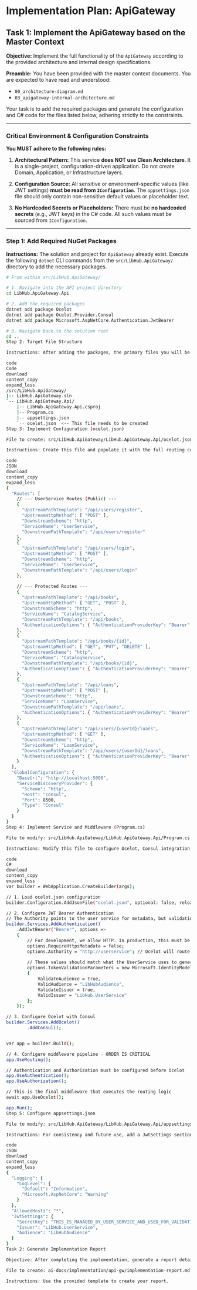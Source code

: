 # Implementation Plan: ApiGateway

## Task 1: Implement the ApiGateway based on the Master Context

**Objective:** Implement the full functionality of the `ApiGateway` according to the provided architecture and internal design specifications.

**Preamble:** You have been provided with the master context documents. You are expected to have read and understood:
- `00_architecture-diagram.md`
- `03_apigateway-internal-architecture.md`

Your task is to add the required packages and generate the configuration and C# code for the files listed below, adhering strictly to the constraints.

---
### **Critical Environment & Configuration Constraints**

**You MUST adhere to the following rules:**

1.  **Architectural Pattern:** This service **does NOT use Clean Architecture**. It is a single-project, configuration-driven application. Do not create Domain, Application, or Infrastructure layers.

2.  **Configuration Source:** All sensitive or environment-specific values (like JWT settings) **must be read from `IConfiguration`**. The `appsettings.json` file should only contain non-sensitive default values or placeholder text.

3.  **No Hardcoded Secrets or Placeholders:** There must be **no hardcoded secrets** (e.g., JWT keys) in the C# code. All such values must be sourced from `IConfiguration`.

---
### **Step 1: Add Required NuGet Packages**

**Instructions:** The solution and project for `ApiGateway` already exist. Execute the following `dotnet` CLI commands from the `src/LibHub.ApiGateway/` directory to add the necessary packages.

```bash
# From within src/LibHub.ApiGateway/

# 1. Navigate into the API project directory
cd LibHub.ApiGateway.Api

# 2. Add the required packages
dotnet add package Ocelot
dotnet add package Ocelot.Provider.Consul
dotnet add package Microsoft.AspNetCore.Authentication.JwtBearer

# 3. Navigate back to the solution root
cd ..
Step 2: Target File Structure

Instructions: After adding the packages, the primary files you will be creating/modifying are:

code
Code
download
content_copy
expand_less
/src/LibHub.ApiGateway/
|-- LibHub.ApiGateway.sln
`-- LibHub.ApiGateway.Api/
    |-- LibHub.ApiGateway.Api.csproj
    |-- Program.cs
    |-- appsettings.json
    `-- ocelot.json  <-- This file needs to be created
Step 3: Implement Configuration (ocelot.json)

File to create: src/LibHub.ApiGateway/LibHub.ApiGateway.Api/ocelot.json

Instructions: Create this file and populate it with the full routing configuration from the internal architecture document. The ServiceName property is what Ocelot uses to query Consul for service discovery.

code
JSON
download
content_copy
expand_less
{
  "Routes": [
    // --- UserService Routes (Public) ---
    {
      "UpstreamPathTemplate": "/api/users/register",
      "UpstreamHttpMethod": [ "POST" ],
      "DownstreamScheme": "http",
      "ServiceName": "UserService",
      "DownstreamPathTemplate": "/api/users/register"
    },
    {
      "UpstreamPathTemplate": "/api/users/login",
      "UpstreamHttpMethod": [ "POST" ],
      "DownstreamScheme": "http",
      "ServiceName": "UserService",
      "DownstreamPathTemplate": "/api/users/login"
    },
    
    // --- Protected Routes ---
    {
      "UpstreamPathTemplate": "/api/books",
      "UpstreamHttpMethod": [ "GET", "POST" ],
      "DownstreamScheme": "http",
      "ServiceName": "CatalogService",
      "DownstreamPathTemplate": "/api/books",
      "AuthenticationOptions": { "AuthenticationProviderKey": "Bearer", "AllowedScopes": [] }
    },
    {
      "UpstreamPathTemplate": "/api/books/{id}",
      "UpstreamHttpMethod": [ "GET", "PUT", "DELETE" ],
      "DownstreamScheme": "http",
      "ServiceName": "CatalogService",
      "DownstreamPathTemplate": "/api/books/{id}",
      "AuthenticationOptions": { "AuthenticationProviderKey": "Bearer", "AllowedScopes": [] }
    },
    {
      "UpstreamPathTemplate": "/api/loans",
      "UpstreamHttpMethod": [ "POST" ],
      "DownstreamScheme": "http",
      "ServiceName": "LoanService",
      "DownstreamPathTemplate": "/api/loans",
      "AuthenticationOptions": { "AuthenticationProviderKey": "Bearer", "AllowedScopes": [] }
    },
    {
      "UpstreamPathTemplate": "/api/users/{userId}/loans",
      "UpstreamHttpMethod": [ "GET" ],
      "DownstreamScheme": "http",
      "ServiceName": "LoanService",
      "DownstreamPathTemplate": "/api/users/{userId}/loans",
      "AuthenticationOptions": { "AuthenticationProviderKey": "Bearer", "AllowedScopes": [] }
    }
  ],
  "GlobalConfiguration": {
    "BaseUrl": "http://localhost:5000",
    "ServiceDiscoveryProvider": {
      "Scheme": "http",
      "Host": "consul",
      "Port": 8500,
      "Type": "Consul"
    }
  }
}
Step 4: Implement Service and Middleware (Program.cs)

File to modify: src/LibHub.ApiGateway/LibHub.ApiGateway.Api/Program.cs

Instructions: Modify this file to configure Ocelot, Consul integration, JWT authentication, and the middleware pipeline. The order of middleware is critical.

code
C#
download
content_copy
expand_less
var builder = WebApplication.CreateBuilder(args);

// 1. Load ocelot.json configuration
builder.Configuration.AddJsonFile("ocelot.json", optional: false, reloadOnChange: true);

// 2. Configure JWT Bearer Authentication
// The Authority points to the user service for metadata, but validation happens at the gateway.
builder.Services.AddAuthentication()
    .AddJwtBearer("Bearer", options =>
    {
        // For development, we allow HTTP. In production, this must be HTTPS.
        options.RequireHttpsMetadata = false;
        options.Authority = "http://userservice"; // Ocelot will route this internally
        
        // These values should match what the UserService uses to generate the token
        options.TokenValidationParameters = new Microsoft.IdentityModel.Tokens.TokenValidationParameters
        {
            ValidateAudience = true,
            ValidAudience = "LibHubAudience",
            ValidateIssuer = true,
            ValidIssuer = "LibHub.UserService"
        };
    });

// 3. Configure Ocelot with Consul
builder.Services.AddOcelot()
        .AddConsul();


var app = builder.Build();

// 4. Configure middleware pipeline - ORDER IS CRITICAL
app.UseRouting();

// Authentication and Authorization must be configured before Ocelot
app.UseAuthentication();
app.UseAuthorization();

// This is the final middleware that executes the routing logic
await app.UseOcelot();

app.Run();
Step 5: Configure appsettings.json

File to modify: src/LibHub.ApiGateway/LibHub.ApiGateway.Api/appsettings.json

Instructions: For consistency and future use, add a JwtSettings section with placeholder values, even though the JWT settings are configured in Program.cs. This makes the configuration intent clear.

code
JSON
download
content_copy
expand_less
{
  "Logging": {
    "LogLevel": {
      "Default": "Information",
      "Microsoft.AspNetCore": "Warning"
    }
  },
  "AllowedHosts": "*",
  "JwtSettings": {
    "SecretKey": "THIS_IS_MANAGED_BY_USER_SERVICE_AND_USED_FOR_VALIDATION_SETUP",
    "Issuer": "LibHub.UserService",
    "Audience": "LibHubAudience"
  }
}
Task 2: Generate Implementation Report

Objective: After completing the implementation, generate a report detailing what was done.

File to create: ai-docs/implementation/api-gw/implementation-report.md

Instructions: Use the provided template to create your report.
